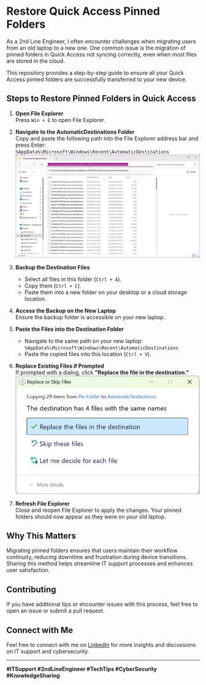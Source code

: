 # Restore Quick Access Pinned Folders

As a 2nd Line Engineer, I often encounter challenges when migrating users from an old laptop to a new one. One common issue is the migration of pinned folders in Quick Access not syncing correctly, even when most files are stored in the cloud.

This repository provides a step-by-step guide to ensure all your Quick Access pinned folders are successfully transferred to your new device.

## **Steps to Restore Pinned Folders in Quick Access**

1. **Open File Explorer**  
   Press `Win + E` to open File Explorer.

2. **Navigate to the AutomaticDestinations Folder**  
   Copy and paste the following path into the File Explorer address bar and press Enter:  
   `%AppData%\Microsoft\Windows\Recent\AutomaticDestinations`  
   ![Step 2](images/Folder_path.png)

3. **Backup the Destination Files**  
   - Select all files in this folder (`Ctrl + A`).
   - Copy them (`Ctrl + C`).
   - Paste them into a new folder on your desktop or a cloud storage location.

4. **Access the Backup on the New Laptop**  
   Ensure the backup folder is accessible on your new laptop.

5. **Paste the Files into the Destination Folder**  
   - Navigate to the same path on your new laptop:  
     `%AppData%\Microsoft\Windows\Recent\AutomaticDestinations`
   - Paste the copied files into this location (`Ctrl + V`).

6. **Replace Existing Files if Prompted**  
   If prompted with a dialog, click **"Replace the file in the destination."**  
   ![Step 6](images/Replace_the_file_in_the_destination.png)

7. **Refresh File Explorer**  
   Close and reopen File Explorer to apply the changes. Your pinned folders should now appear as they were on your old laptop.

## **Why This Matters**

Migrating pinned folders ensures that users maintain their workflow continuity, reducing downtime and frustration during device transitions. Sharing this method helps streamline IT support processes and enhances user satisfaction.

## **Contributing**

If you have additional tips or encounter issues with this process, feel free to open an issue or submit a pull request.

## **Connect with Me**

Feel free to connect with me on [LinkedIn](https://www.linkedin.com/in/your-linkedin-profile) for more insights and discussions on IT support and cybersecurity.

---

**#ITSupport #2ndLineEngineer #TechTips #CyberSecurity #KnowledgeSharing**
